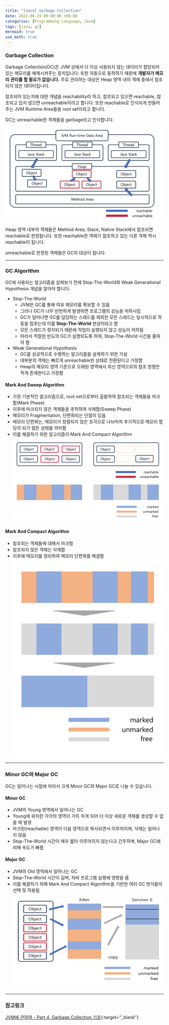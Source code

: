 ```yaml
---
title: "[Java] Garbage Collection"
date: 2022-06-29 09:00:00 +09:00
categories: [Programming Language, Java]
tags: [java, gc]
mermaid: true
use_math: true
---
```


### Garbage Collection

Garbage Collection(GC)은 JVM 상에서 더 이상 사용되지 않는 데이터가 할당되어 있는 메모리를 해제시켜주는 장치입니다. 또한 자동으로 동작하기 때문에 **개발자가 메모리 관리를 할 필요가 없습니다.** 주로 관리하는 대상은 Heap 영역 내의 객체 중에서 참조되지 않은 데이터입니다.

참조되어 있는지에 대한 개념을 reachability라 하고, 참조되고 있으면 reachable, 참조되고 있지 않으면 unreachable이라고 합니다. 또한 reachable로 인식되게 만들어주는 JVM Runtime Area들을 root set이라고 합니다.

GC는 unreachable한 객체들을 garbage라고 인식합니다.

![GC](/assets/img/2022-06-29/GC.png)

Heap 영역 내부의 객체들은 Method Area, Stack, Native Stack에서 참조되면 reachable로 판정됩니다. 또한 reachable한 객체가 참조하고 있는 다른 객체 역시 reachable이 됩니다.

unreachable로 판정된 객체들은 GC의 대상이 됩니다.

---

### GC Algorithm

GC에 사용되는 알고리즘을 살펴보기 전에 Stop-The-World와 Weak Generational Hypothesis 개념을 알아야 합니다.

- Stop-The-World
  - JVM은 GC를 통해 여유 메모리를 확보할 수 있음
  - 그러나 GC가 너무 빈번하게 발생하면 프로그램의 성능을 저하시킴
  - GC가 일어나면 GC를 담당하는 스레드를 제외한 모든 스레드는 일시적으로 작동을 멈추는데 이를 **Stop-The-World** 현상이라고 함
  - 모든 스레드가 정지되기 때문에 작업이 실행되지 않고 성능이 저하됨
  - 따라서 적절한 빈도의 GC가 실행되도록 하여, Stop-The-World 시간을 줄여야 함
- Weak Generational Hypothesis
  - GC를 성공적으로 수행하는 알고리즘을 설계하기 위한 가설
  - 대부분의 객체는 빠르게 unreachable한 상태로 전환된다고 가정함
  - Heap의 메모리 영역 기준으로 오래된 영역에서 최신 영역으로의 참조 방향은 적게 존재한다고 가정함

#### Mark And Sweep Algorithm

- 가장 기본적인 알고리즘으로, root set으로부터 출발하여 참조되는 객체들을 마크함(Mark Phase)
- 이후에 마크되지 않은 객체들을 추적하여 삭제함(Sweep Phase)
- 메모리가 Fragmentation, 단편화되는 단점이 있음
- 메모리 단편화는, 메모리가 정렬되지 않은 조각으로 나뉘어져 추가적으로 메모리 할당이 되기 힘든 상태를 의미함
- 이를 해결하기 위한 알고리즘이 Mark And Compact Algorithm
  ![Sweep](/assets/img/2022-06-29/Mark_And_Sweep_Algorithm.png)

#### Mark And Compact Algorithm

- 참조되는 객체들에 대해서 마크함
- 참조되지 않은 객체는 삭제함
- 이후에 메모리를 정리하여 메모리 단편화를 해결함
  ![Compact](/assets/img/2022-06-29/Mark_And_Compact_Algorithm.png)

---

### Minor GC와 Major GC

GC는 일어나는 시점에 따라서 크게 Minor GC와 Major GC로 나눌 수 있습니다.

#### Minor GC

- JVM의 Young 영역에서 일어나는 GC
- Young에 위치한 각각의 영역이 가득 차게 되어 더 이상 새로운 객체를 생성할 수 없을 때 발생
- 마크된(reachable) 영역이 다음 영역으로 복사되면서 이루어지며, 삭제는 일어나지 않음
- Stop-The-World 시간이 매우 짧아 이루어지지 않는다고 간주하며, Major GC에 비해 속도가 빠름

#### Major GC

- JVM의 Old 영역에서 일어나는 GC
- Stop-The-World 시간이 길며, 자바 프로그램 실행에 영향을 줌
- 이를 해결하기 위해 Mark And Compact Algorithm을 기반한 여러 GC 방식들이 선택 및 적용됨
  ![Minor&Major](/assets/img/2022-06-29/Minor_Major_GC.png)

---

### 참고링크

[JVM에 관하여 - Part 4, Garbage Collection 기초](https://tecoble.techcourse.co.kr/post/2021-08-30-jvm-gc/){:target="\_blank"}
